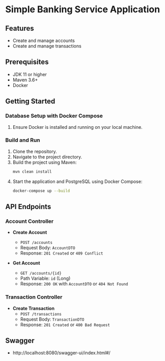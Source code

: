 # Simple Banking Service Application

## Features

- Create and manage accounts
- Create and manage transactions

## Prerequisites

- JDK 11 or higher
- Maven 3.6+
- Docker

## Getting Started

### Database Setup with Docker Compose

1. Ensure Docker is installed and running on your local machine.
 
### Build and Run

1. Clone the repository.
2. Navigate to the project directory.
3. Build the project using Maven:
    ```sh
    mvn clean install
    ```
4. Start the application and PostgreSQL using Docker Compose:
    ```sh
    docker-compose up --build
    ```

## API Endpoints

### Account Controller

- **Create Account**
  - `POST /accounts`
  - Request Body: `AccountDTO`
  - Response: `201 Created` or `409 Conflict`

- **Get Account**
  - `GET /accounts/{id}`
  - Path Variable: `id` (Long)
  - Response: `200 OK` with `AccountDTO` or `404 Not Found`

### Transaction Controller

- **Create Transaction**
  - `POST /transactions`
  - Request Body: `TransactionDTO`
  - Response: `201 Created` or `400 Bad Request`


## Swagger
- http://localhost:8080/swagger-ui/index.html#/